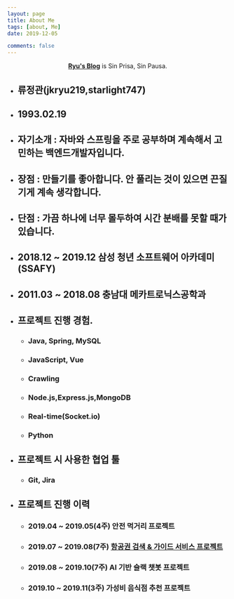```yaml
---
layout: page
title: About Me
tags: [about, Me]
date: 2019-12-05

comments: false
---
```


<center><a href="http://jkryu219.github.io"><b>Ryu's Blog</b></a> is Sin Prisa, Sin Pausa.</center>

- ## 류정관(jkryu219,starlight747)
- ## 1993.02.19
- ## 자기소개 : 자바와 스프링을 주로 공부하며 계속해서 고민하는 백엔드개발자입니다.
- ## 장점 : 만들기를 좋아합니다. 안 풀리는 것이 있으면 끈질기게 계속 생각합니다.
- ## 단점 : 가끔 하나에 너무 몰두하여 시간 분배를 못할 때가 있습니다.
- ## 2018.12 ~ 2019.12 삼성 청년 소프트웨어 아카데미(SSAFY)
- ## 2011.03 ~ 2018.08 충남대 메카트로닉스공학과
- ## 프로젝트 진행 경험.
  - ### Java, Spring, MySQL
  - ### JavaScript, Vue
  - ### Crawling
  - ### Node.js,Express.js,MongoDB
  - ### Real-time(Socket.io)
  - ### Python
- ## 프로젝트 시 사용한 협업 툴
  - ### Git, Jira
- ## 프로젝트 진행 이력
  - ### 2019.04 ~ 2019.05(4주) 안전 먹거리 프로젝트
  - ### 2019.07 ~ 2019.08(7주) <a href="http://github.com/jkryu219/vue-airline"> 항공권 검색 & 가이드 서비스 프로젝트 </a>
  - ### 2019.08 ~ 2019.10(7주) AI 기반 슬랙 챗봇 프로젝트
  - ### 2019.10 ~ 2019.11(3주) 가성비 음식점 추천 프로젝트
